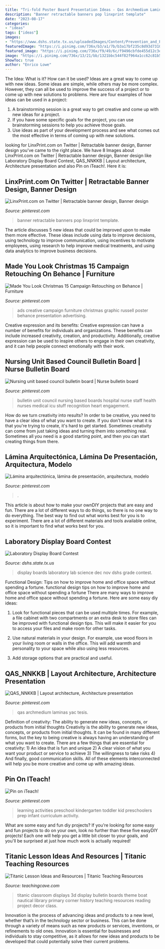 ```yaml
---
title: "Tri-fold Poster Board Presentation Ideas - Qas Archmedium Laminas Yac Tesis"
description: "Banner retractable banners pop linxprint template"
date: "2023-08-17"
categories:
- "ideas"
tags: ["ideas"]
images:
- "https://www.dshs.state.tx.us/uploadedImages/Content/Prevention_and_Preparedness/lab/db4.JPG"
featuredImage: "https://i.pinimg.com/736x/b3/a1/7b/b3a17bf235c8d93d7310f7ca42cc6132--retractable-banner-graph-design.jpg"
featured_image: "https://i.pinimg.com/736x/f9/49/6c/f9496cbfde455d12c3ec765b5a1b6adb--architecture-layout-presentation-boards.jpg"
image: "https://i.pinimg.com/736x/13/21/bb/1321bbc544f82f964a1cc62c81b5da3b--nurse-stuff-bulletin-boards.jpg"
ShowToc: true
author: "Enrico Lowe"
---
```



The Idea: What is it? How can it be used?
Ideas are a great way to come up with new ideas. Some ideas are simple, while others may be more complex. However, they can all be used to improve the success of a project or to come up with new solutions to problems. Here are four examples of how ideas can be used in a project: 
1. A brainstorming session is a great way to get creative and come up with new ideas for a project.
2. If you have some specific goals for the project, you can use brainstorming sessions to help you achieve those goals.
3. Use ideas as part of your development process and see what comes out the most effective in terms of coming up with new solutions.

	

		
looking for LinxPrint.com on Twitter | Retractable banner design, Banner design you've came to the right place. We have 8 Images about LinxPrint.com on Twitter | Retractable banner design, Banner design like Laboratory Display Board Contest, QAS_NNKKB | Layout architecture, Architecture presentation and also Pin on iTeach!. Here it is:
		
    
## LinxPrint.com On Twitter | Retractable Banner Design, Banner Design

<img loading=lazy src="https://i.pinimg.com/736x/b3/a1/7b/b3a17bf235c8d93d7310f7ca42cc6132--retractable-banner-graph-design.jpg" onerror="this.onerror=null;this.src='https://tse3.mm.bing.net/th?id=OIP.d-NNWv5WseX_dmcv0DMqFAHaLH&amp;pid=15.1';" alt="LinxPrint.com on Twitter | Retractable banner design, Banner design">

_Source: pinterest.com_

>banner retractable banners pop linxprint template. 

	

The article discusses 5 new ideas that could be improved upon to make them more effective. These ideas include using data to improve decisions, using technology to improve communication, using incentives to motivate employees, using research to help improve medical treatments, and using data analytics to improve business decisions.

    
## Made You Look Christmas 15 Campaign Retouching On Behance | Furniture

<img loading=lazy src="https://i.pinimg.com/originals/6b/69/36/6b69368ae8926a115ad6a14ce8f222d7.jpg" onerror="this.onerror=null;this.src='https://tse3.mm.bing.net/th?id=OIP.Fjf4-bIXHj0UQeXtRQw3kwHaLH&amp;pid=15.1';" alt="Made You Look Christmas 15 Campaign Retouching on Behance | Furniture">

_Source: pinterest.com_

>ads creative campaign furniture christmas graphic russell poster behance presentation advertising. 

	

Creative expression and its benefits:
Creative expression can have a number of benefits for individuals and organizations. These benefits can include increased creativity, creation, and productivity. Additionally, creative expression can be used to inspire others to engage in their own creativity, and it can help people connect emotionally with their work.

    
## Nursing Unit Based Council Bulletin Board | Nurse Bulletin Board

<img loading=lazy src="https://i.pinimg.com/736x/13/21/bb/1321bbc544f82f964a1cc62c81b5da3b--nurse-stuff-bulletin-boards.jpg" onerror="this.onerror=null;this.src='https://tse4.mm.bing.net/th?id=OIP.jedhOhkP4S9e9d81n_2DpQHaJ3&amp;pid=15.1';" alt="Nursing unit based council bulletin board | Nurse bulletin board">

_Source: pinterest.com_

>bulletin unit council nursing based boards hospital nurse staff health nurses medical icu stuff recognition heart engagement. 

	

How do we turn creativity into results?
In order to be creative, you need to have a clear idea of what you want to create. If you don't know what it is that you're trying to create, it's hard to get started. Sometimes creativity can come from just taking ideas and turning them into something real. Sometimes all you need is a good starting point, and then you can start creating things from there.

    
## Lámina Arquitectónica, Lámina De Presentación, Arquitectura, Modelo

<img loading=lazy src="https://i.pinimg.com/736x/69/10/da/6910dafe617bb6a6935963b9f48eb22f.jpg" onerror="this.onerror=null;this.src='https://tse3.mm.bing.net/th?id=OIP.qEQnlGcLtU7xQq54z2k_0wHaKf&amp;pid=15.1';" alt="Lámina arquitectónica, lámina de presentación, arquitectura, modelo">

_Source: pinterest.com_

>. 

	

This article is about how to make your ownDIY projects that are easy and fun. There are a lot of different ways to do things, so there is no one way to do everything. The best way to find out what works best for you is to experiment. There are a lot of different materials and tools available online, so it is important to find what works best for you.

    
## Laboratory Display Board Contest

<img loading=lazy src="https://www.dshs.state.tx.us/uploadedImages/Content/Prevention_and_Preparedness/lab/db4.JPG" onerror="this.onerror=null;this.src='https://tse3.mm.bing.net/th?id=OIP.M9tesaM3y9yw_F7sv4En0QHaFS&amp;pid=15.1';" alt="Laboratory Display Board Contest">

_Source: dshs.state.tx.us_

>display boards laboratory lab science dec nov dshs grade contest. 

	

Functional Design: Tips on how to improve home and office space without spending a fortune.
functional design tips on how to improve home and office space without spending a fortune
There are many ways to improve home and office space without spending a fortune. Here are some easy diy ideas:

1. Look for functional pieces that can be used multiple times. For example, a file cabinet with two compartments or an extra desk to store files can be improved with functional design tips. This will make it easier for you to access your files and make room for other tasks.

2. Use natural materials in your design. For example, use wood floors in your living room or walls in the office. This will add warmth and personality to your space while also using less resources.

3. Add storage options that are practical and useful.

    
## QAS_NNKKB | Layout Architecture, Architecture Presentation

<img loading=lazy src="https://i.pinimg.com/736x/f9/49/6c/f9496cbfde455d12c3ec765b5a1b6adb--architecture-layout-presentation-boards.jpg" onerror="this.onerror=null;this.src='https://tse4.mm.bing.net/th?id=OIP.QCuWwoyauMQGM3N2sOVeRwHaKf&amp;pid=15.1';" alt="QAS_NNKKB | Layout architecture, Architecture presentation">

_Source: pinterest.com_

>qas archmedium laminas yac tesis. 

	

Definition of creativity: The ability to generate new ideas, concepts, or products from initial thoughts
Creativity is the ability to generate new ideas, concepts, or products from initial thoughts. It can be found in many different forms, but the key to being creative is always having an understanding of what you want to create. There are a few things that are essential for creativity: 1) An idea that is fun and unique 2) A clear vision of what you want your product or service to achieve 3) The willingness to take risks 4) And finally, good communication skills. All of these elements interconnected will help you be more creative and come up with amazing ideas.

    
## Pin On ITeach!

<img loading=lazy src="https://i.pinimg.com/736x/ba/27/39/ba2739bb810db1ccdad713c6d78a48d6.jpg" onerror="this.onerror=null;this.src='https://tse4.mm.bing.net/th?id=OIP.EXdGPK77tRMjVbVskcDFjQHaJ4&amp;pid=15.1';" alt="Pin on iTeach!">

_Source: pinterest.com_

>learning activities preschool kindergarten toddler kid preschoolers prep infant curriculum activity. 

	

What are some easy and fun diy projects?
If you're looking for some easy and fun projects to do on your own, look no further than these five easyDIY projects! Each one will help you get a little bit closer to your goals, and you'll be surprised at just how much work is actually required!

    
## Titanic Lesson Ideas And Resources | Titanic Teaching Resources

<img loading=lazy src="https://www.teachingcave.com/wp-content/uploads/2014/07/Titanic1.jpg" onerror="this.onerror=null;this.src='https://tse4.mm.bing.net/th?id=OIP.rJPIfm5tT6w2YGj_WSWTXAAAAA&amp;pid=15.1';" alt="Titanic Lesson Ideas and Resources | Titanic Teaching Resources">

_Source: teachingcave.com_

>titanic classroom displays 3d display bulletin boards theme boat nautical library primary corner history teaching resources reading project decor class. 

	

Innovation is the process of advancing ideas and products to a new level, whether that’s in the technology sector or business. This can be done through a variety of means such as new products or services, inventions, or refinements to old ones. Innovation is essential for businesses and individuals to stay competitive, as it allows for new ideas and products to be developed that could potentially solve their current problems.

